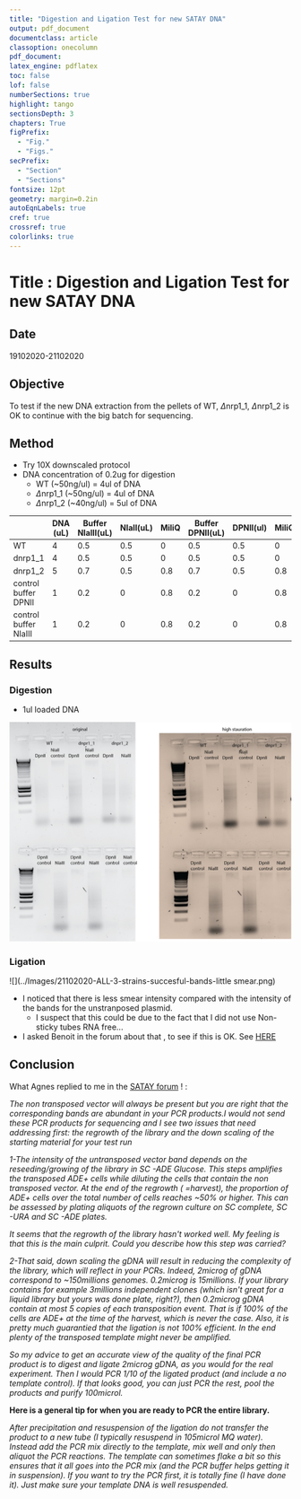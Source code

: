 ```yaml
---
title: "Digestion and Ligation Test for new SATAY DNA"
output: pdf_document
documentclass: article
classoption: onecolumn
pdf_document:
latex_engine: pdflatex
toc: false
lof: false
numberSections: true
highlight: tango
sectionsDepth: 3
chapters: True
figPrefix:
  - "Fig."
  - "Figs."
secPrefix:
  - "Section"
  - "Sections"
fontsize: 12pt
geometry: margin=0.2in
autoEqnLabels: true
cref: true
crossref: true
colorlinks: true
---
```


# Title : Digestion and Ligation Test for new SATAY DNA

## Date
19102020-21102020

## Objective

To test if the new DNA extraction from the pellets of WT, $\Delta$nrp1_1, $\Delta$nrp1_2 is OK to continue with the big batch for sequencing. 



## Method

- Try 10X downscaled protocol
- DNA concentration of 0.2ug for digestion
    - WT (~50ng/ul) = 4ul of DNA
    - $\Delta$nrp1_1 (~50ng/ul) = 4ul of DNA
    - $\Delta$nrp1_2 (~40ng/ul) = 5ul of DNA
    

|  	| DNA (uL) 	| Buffer NIaIII(uL) 	| NIaII(uL) 	| MiliQ 	| Buffer DPNII(uL) 	| DPNII(ul) 	| MiliQ 	|
|-	|-	|-	|-	|-	|-	|-	|-	|
| WT 	| 4 	| 0.5 	| 0.5 	| 0 	| 0.5 	| 0.5 	| 0 	|
| dnrp1_1 	| 4 	| 0.5 	| 0.5 	| 0 	| 0.5 	| 0.5 	| 0 	|
| dnrp1_2 	| 5 	| 0.7 	| 0.5 	| 0.8 	| 0.7 	| 0.5 	| 0.8 	|
| control buffer DPNII 	| 1 	| 0.2 	| 0 	| 0.8 	| 0.2 	| 0 	| 0.8 	|
| control buffer NIaIII 	| 1 	| 0.2 	| 0 	| 0.8 	| 0.2 	| 0 	| 0.8 	|

## Results
### Digestion
- 1ul loaded DNA 

![](../Images/20102020-digestion-new-DNA-extraction.png)

### Ligation

![](../Images/21102020-ALL-3-strains-succesful-bands-little smear.png)

- I noticed that there is less smear intensity compared with the intensity of the bands for the unstranposed plasmid. 
  - I suspect that this could be due to the fact that I did not use Non-sticky tubes RNA free... 
- I asked Benoit in the forum about that , to see if this is OK. See [HERE](https://groups.google.com/g/satayusers/c/9NMCRSPjIxM)

## Conclusion

What Agnes replied to me in the [SATAY forum](https://groups.google.com/g/satayusers/c/9NMCRSPjIxM) ! : 

*The non transposed vector will always be present but you are right that the corresponding bands are abundant in your PCR products.I would not send these PCR products for sequencing and I see two issues that need addressing first: the regrowth of the library and the down scaling of the starting material for your test run*


*1-The intensity of the untransposed vector band depends on the reseeding/growing of the library in SC -ADE Glucose. This steps amplifies the transposed ADE+ cells while diluting the cells that contain the non transposed vector. At the end of the regrowth ( =harvest), the proportion of ADE+ cells over the total number of cells reaches ~50% or higher. This can be assessed by plating aliquots of the regrown culture on SC complete, SC -URA and SC -ADE plates.*

*It seems that the regrowth of the library hasn't worked well. My feeling is that this is the main culprit. Could you describe how this step was carried?*


*2-That said, down scaling the gDNA will result in reducing the complexity of the library, which will reflect in your PCRs. Indeed, 2microg of gDNA correspond to ~150millions genomes. 0.2microg is 15millions. If your library contains for example 3millions independent clones (which isn't great for a liquid library but yours was done plate, right?), then 0.2microg gDNA contain at most 5 copies of each transposition event. That is if 100% of the cells are ADE+ at the time of the harvest, which is never the case. Also, it is pretty much guarantied that the ligation is not 100% efficient. In the end plenty of the transposed template might never be amplified.*

*So my advice to get an accurate view of the quality of the final PCR product is to digest and ligate 2microg gDNA, as you would for the real experiment. Then I would PCR 1/10 of the ligated product (and include a no template control). If that looks good, you can just PCR the rest, pool the products and purify 100microl.*

**Here is a general tip for when you are ready to PCR the entire library.** 

*After precipitation and resuspension of the ligation do not transfer the product to a new tube (I typically resuspend in 105microl MQ water). Instead add the PCR mix directly to the template, mix well and only then aliquot the PCR reactions. The template can sometimes flake a bit so this ensures that it all goes into the PCR mix (and the PCR buffer helps getting it in suspension). If you want to try the PCR first, it is totally fine (I have done it). Just make sure your template DNA is well resuspended.*